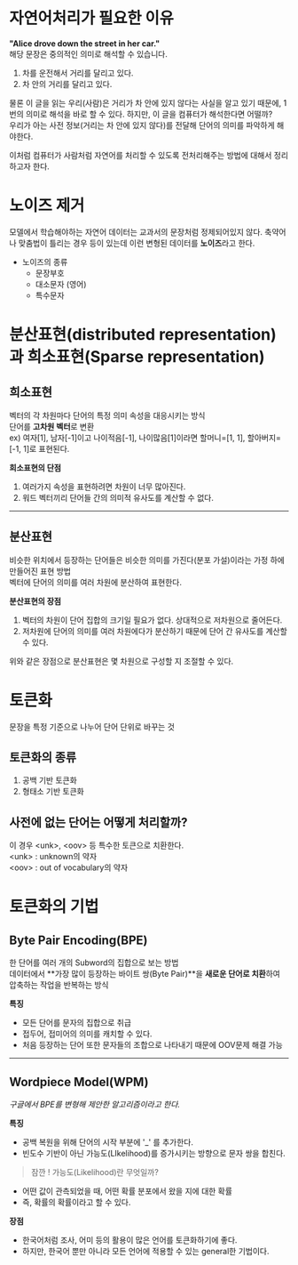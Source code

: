 # 자연어처리가 필요한 이유
**"Alice drove down the street in her car."**   
해당 문장은 중의적인 의미로 해석할 수 있습니다.   
1. 차를 운전해서 거리를 달리고 있다.
2. 차 안의 거리를 달리고 있다.    

물론 이 글을 읽는 우리(사람)은 거리가 차 안에 있지 않다는 사실을 알고 있기 때문에, 1번의 의미로 해석을 바로 할 수 있다.
하지만, 이 글을 컴퓨터가 해석한다면 어떨까?   
우리가 아는 사전 정보(거리는 차 안에 있지 않다)를 전달해 단어의 의미를 파악하게 해야한다.    

이처럼 컴퓨터가 사람처럼 자연어를 처리할 수 있도록 전처리해주는 방법에 대해서 정리하고자 한다. 

# 노이즈 제거
모델에서 학습해야하는 자연어 데이터는 교과서의 문장처럼 정제되어있지 않다. 축약어나 맞춤법이 틀리는 경우 등이 있는데 이런 변형된 데이터를 **노이즈**라고 한다. 
- 노이즈의 종류   
    - 문장부호
    - 대소문자 (영어)
    - 특수문자

# 분산표현(distributed representation)과 희소표현(Sparse representation)

## 희소표현 
벡터의 각 차원마다 단어의 특정 의미 속성을 대응시키는 방식    
단어를 **고차원 벡터**로 변환    
ex) 여자[1], 남자[-1]이고 나이적음[-1], 나이많음[1]이라면 할머니=[1, 1], 할아버지=[-1, 1]로 표현된다.       

**희소표현의 단점**   
1. 여러가지 속성을 표현하려면 차원이 너무 많아진다. 
2. 워드 벡터끼리 단어들 간의 의미적 유사도를 계산할 수 없다. 
---
## 분산표현 
비슷한 위치에서 등장하는 단어들은 비슷한 의미를 가진다(분포 가설)이라는 가정 하에 만들어진 표현 방법   
벡터에 단어의 의미를 여러 차원에 분산하여 표현한다.   

**분산표현의 장점**   
1. 벡터의 차원이 단어 집합의 크기일 필요가 없다. 상대적으로 저차원으로 줄어든다.
2. 저차원에 단어의 의미를 여러 차원에다가 분산하기 때문에 단어 간 유사도를 계산할 수 있다.   

위와 같은 장점으로 분산표현은 몇 차원으로 구성할 지 조절할 수 있다.

# 토큰화
문장을 특정 기준으로 나누어 단어 단위로 바꾸는 것    

## 토큰화의 종류
1. 공백 기반 토큰화
2. 형태소 기반 토큰화   

## 사전에 없는 단어는 어떻게 처리할까?
이 경우 \<unk>, \<oov> 등 특수한 토큰으로 치환한다.    
\<unk> : unknown의 약자   
\<oov> : out of vocabulary의 약자 

# 토큰화의 기법 
## Byte Pair Encoding(BPE)
한 단어를 여러 개의 Subword의 집합으로 보는 방법   
데이터에서 **가장 많이 등장하는 바이트 쌍(Byte Pair)**을 **새로운 단어로 치환**하여 압축하는 작업을 반복하는 방식    

**특징**
- 모든 단어를 문자의 집합으로 취급
- 접두어, 접미어의 의미를 캐치할 수 있다.
- 처음 등장하는 단어 또한 문자들의 조합으로 나타내기 때문에 OOV문제 해결 가능 
---
## Wordpiece Model(WPM)
*구글에서 BPE를 변형해 제안한 알고리즘이라고 한다.*   

**특징**
- 공백 복원을 위해 단어의 시작 부분에 '_' 를 추가한다. 
- 빈도수 기반이 아닌 가능도(LIkelihood)를 증가시키는 방향으로 문자 쌍을 합친다.   

> 잠깐 ! 가능도(Likelihood)란 무엇일까?   
- 어떤 값이 관측되었을 때, 어떤 확률 분포에서 왔을 지에 대한 확률   
- 즉, 확률의 확률이라고 할 수 있다.   

**장점**
- 한국어처럼 조사, 어미 등의 활용이 많은 언어를 토큰화하기에 좋다.
- 하지만, 한국어 뿐만 아니라 모든 언어에 적용할 수 있는 general한 기법이다. 
